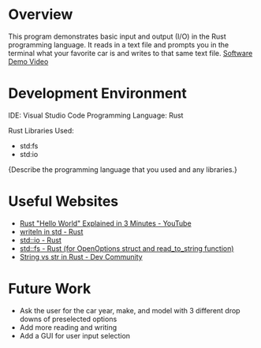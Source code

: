# Overview

This program demonstrates basic input and output (I/O) in the Rust programming language. It reads in a text file and prompts you in the terminal what your favorite car is and writes to that same text file.
[Software Demo Video](https://youtu.be/HJmy1mdgGI0)

# Development Environment

IDE: Visual Studio Code
Programming Language: Rust

Rust Libraries Used:
- std:fs
- std:io

{Describe the programming language that you used and any libraries.}

# Useful Websites

- [Rust "Hello World" Explained in 3 Minutes - YouTube](https://www.youtube.com/watch?v=-iER2NwD8OU)
- [writeln in std - Rust](https://doc.rust-lang.org/std/macro.writeln.html)
- [std::io - Rust](https://doc.rust-lang.org/std/io/index.html)
- [std::fs - Rust (for OpenOptions struct and read_to_string function)](https://doc.rust-lang.org/std/fs/index.html)
- [String vs str in Rust - Dev Community](https://dev.to/dsysd_dev/string-vs-str-in-rust-understanding-the-fundamental-differences-for-efficient-programming-4og8)

# Future Work

- Ask the user for the car year, make, and model with 3 different drop downs of preselected options
- Add more reading and writing
- Add a GUI for user input selection